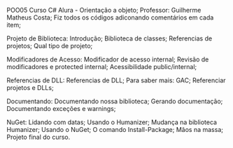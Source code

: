 POO05
Curso C# Alura - Orientação a objeto; Professor: Guilherme Matheus Costa; Fiz todos os códigos adiconando comentários em cada item;

Projeto de Biblioteca:
Introdução;
Biblioteca de classes;
Referencias de projetos;
Qual tipo de projeto;

Modificadores de Acesso:
Modificador de acesso internal;
Revisão de modificadores e protected internal;
Acessibilidade public/internal;

Referencias de DLL:
Referencias de DLL;
Para saber mais: GAC;
Referenciar projetos e DLLs;

Documentando:
Documentando nossa biblioteca;
Gerando documentação;
Documentando exceções e warnings;

NuGet:
Lidando com datas;
Usando o Humanizer;
Mudança na biblioteca Humanizer;
Usando o NuGet;
O comando Install-Package;
Mãos na massa;
Projeto final do curso.
